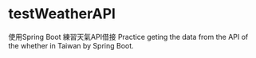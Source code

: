 # testWeatherAPI
使用Spring Boot
練習天氣API借接
Practice geting the data from the API of the whether in Taiwan by Spring Boot. 

